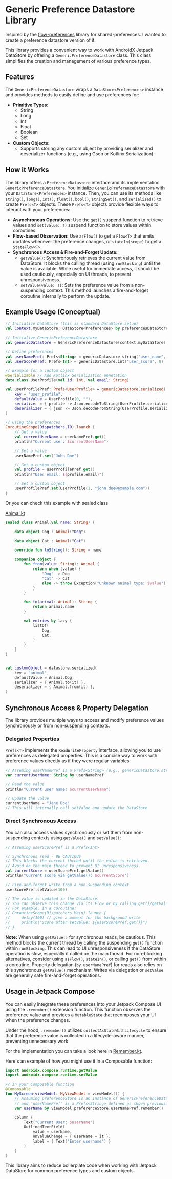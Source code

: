 # Generic Preference Datastore Library

Inspired by the [flow-preferences](https://github.com/tfcporciuncula/flow-preferences) library for shared-preferences. I wanted to create a preference datastore version of it.

This library provides a convenient way to work with AndroidX Jetpack DataStore by offering a `GenericPreferenceDatastore` class. This class simplifies the creation and management of various preference types.

## Features

The `GenericPreferenceDatastore` wraps a `DataStore<Preferences>` instance and provides methods to easily define and use preferences for:

*   **Primitive Types:**
    *   String
    *   Long
    *   Int
    *   Float
    *   Boolean
    *   Set<String>
*   **Custom Objects:**
    *   Supports storing any custom object by providing serializer and deserializer functions (e.g., using Gson or Kotlinx Serialization).

## How it Works

The library offers a `PreferenceDatastore` interface and its implementation `GenericPreferenceDatastore`. You initialize `GenericPreferenceDatastore` with your `DataStore<Preferences>` instance. Then, you can use its methods like `string()`, `long()`, `int()`, `float()`, `bool()`, `stringSet()`, and `serialized()` to create `Prefs<T>` objects. These `Prefs<T>` objects provide flexible ways to interact with your preferences:

*   **Asynchronous Operations:** Use the `get()` suspend function to retrieve values and `set(value: T)` suspend function to store values within coroutines.
*   **Flow-based Observation:** Use `asFlow()` to get a `Flow<T>` that emits updates whenever the preference changes, or `stateIn(scope)` to get a `StateFlow<T>`.
*   **Synchronous Access & Fire-and-Forget Update:**
    *   `getValue()`: Synchronously retrieves the current value from DataStore. It blocks the calling thread (using `runBlocking`) until the value is available. While useful for immediate access, it should be used cautiously, especially on UI threads, to prevent unresponsiveness.
    *   `setValue(value: T)`: Sets the preference value from a non-suspending context. This method launches a fire-and-forget coroutine internally to perform the update.

## Example Usage (Conceptual)

```kotlin
// Initialize DataStore (this is standard DataStore setup)
val Context.myDataStore: DataStore<Preferences> by preferencesDataStore(name = "settings")

// Initialize GenericPreferenceDatastore
val genericDatastore = GenericPreferenceDatastore(context.myDataStore)

// Define preferences
val userNamePref: Prefs<String> = genericDatastore.string("user_name", "Guest")
val userScorePref: Prefs<Int> = genericDatastore.int("user_score", 0)
```

```kotlin
// Example for a custom object
@Serializable // Add Kotlinx Serialization annotation
data class UserProfile(val id: Int, val email: String)

val userProfilePref: Prefs<UserProfile> = genericDatastore.serialized(
    key = "user_profile",
    defaultValue = UserProfile(0, ""),
    serializer = { profile -> Json.encodeToString(UserProfile.serializer(), profile) }, 
    deserializer = { json -> Json.decodeFromString(UserProfile.serializer(), json) }
)

// Using the preferences
CoroutineScope(Dispatchers.IO).launch {
    // Get a value
    val currentUserName = userNamePref.get()
    println("Current user: $currentUserName")

    // Set a value
    userNamePref.set("John Doe")

    // Get a custom object
    val profile = userProfilePref.get()
    println("User email: ${profile.email}")

    // Set a custom object
    userProfilePref.set(UserProfile(1, "john.doe@example.com"))
}
```

Or you can check this example with sealed class

[Animal.kt](app/src/main/java/io/github/arthurkun/generic/datastore/app/domain/Animal.kt)

```kotlin
sealed class Animal(val name: String) {

    data object Dog : Animal("Dog")

    data object Cat : Animal("Cat")

    override fun toString(): String = name

    companion object {
        fun from(value: String): Animal {
            return when (value) {
                "Dog" -> Dog
                "Cat" -> Cat
                else -> throw Exception("Unknown animal type: $value")
            }
        }

        fun to(animal: Animal): String {
            return animal.name
        }

        val entries by lazy {
            listOf(
                Dog,
                Cat,
            )
        }
    }
}


val customObject = datastore.serialized(
    key = "animal",
    defaultValue = Animal.Dog,
    serializer = { Animal.to(it) },
    deserializer = { Animal.from(it) },
)
```

## Synchronous Access & Property Delegation
The library provides multiple ways to access and modify preference values synchronously or from non-suspending contexts.

### Delegated Properties
`Prefs<T>` implements the `ReadWriteProperty` interface, allowing you to use preferences as delegated properties. This is a concise way to work with preference values directly as if they were regular variables.

```kotlin
// Assuming userNamePref is a Prefs<String> (e.g., genericDatastore.string("user_name", "Guest"))
var currentUserName: String by userNamePref

// Read the value
println("Current user name: $currentUserName")

// Update the value
currentUserName = "Jane Doe" 
// This will internally call setValue and update the DataStore
```

### Direct Synchronous Access
You can also access values synchronously or set them from non-suspending contexts using `getValue()` and `setValue()`:

```kotlin
// Assuming userScorePref is a Prefs<Int>

// Synchronous read - BE CAUTIOUS
// This blocks the current thread until the value is retrieved.
// Avoid on the main thread to prevent UI unresponsiveness.
val currentScore = userScorePref.getValue()
println("Current score via getValue(): $currentScore")

// Fire-and-forget write from a non-suspending context
userScorePref.setValue(100)

// The value is updated in the DataStore.
// You can observe this change via its Flow or by calling get()/getValue() later.
// For example, in a coroutine:
// CoroutineScope(Dispatchers.Main).launch {
//     delay(100) // give a moment for the background write
//     println("Score after setValue: ${userScorePref.get()}")
// }
```

**Note:** When using `getValue()` for synchronous reads, be cautious. This method blocks the current
thread by calling the suspending `get()` function within `runBlocking`. This can lead to UI
unresponsiveness if the DataStore operation is slow, especially if called on the main thread. For
non-blocking alternatives, consider using `asFlow()`, `stateIn()`, or calling `get()` from within a
coroutine. Property delegation (`by userNamePref`) for reads also relies on this synchronous
`getValue()` mechanism. Writes via delegation or `setValue` are generally safe fire-and-forget
operations.

## Usage in Jetpack Compose

You can easily integrate these preferences into your Jetpack Compose UI using the `.remember()` extension function. This function observes the preference value and provides a `MutableState` that recomposes your UI when the preference changes.

Under the hood, `.remember()` utilizes `collectAsStateWithLifecycle` to ensure that the preference value is collected in a lifecycle-aware manner, preventing unnecessary work.

For the implementation you can take a look here in [Remember.kt](library/src/commonMain/kotlin/io/github/arthurkun/generic/datastore/Remember.kt).

Here's an example of how you might use it in a Composable function:

```kotlin
import androidx.compose.runtime.getValue
import androidx.compose.runtime.setValue

// In your Composable function
@Composable
fun MyScreen(viewModel: MyViewModel = viewModel()) {
    // Assuming preferenceStore is an instance of GenericPreferenceDatastore
    // and 'userNamePref' is a Prefs<String> defined as shown previously.
    var userName by viewModel.preferenceStore.userNamePref.remember()

    Column {
        Text("Current User: $userName")
        OutlinedTextField(
            value = userName,
            onValueChange = { userName = it },
            label = { Text("Enter username") }
        )
    }
}
```

This library aims to reduce boilerplate code when working with Jetpack DataStore for common preference types and custom objects.
